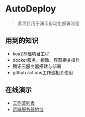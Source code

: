 # AutoDeploy

> 此项目用于演示自动化部署流程

## 用到的知识
* koa2基础项目工程
* docker服务、镜像、容器相关操作
* 腾讯云服务器搭建与部署
* github actions工作流相关使用


## 在线演示
* [工作流列表](https://github.com/zzall/autoDeploy/actions)
* [远端服务器地址](http://150.158.182.28/)
